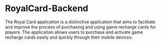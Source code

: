 # RoyalCard-Backend
 
The Royal Card application is a distinctive application that aims to facilitate and improve the process of purchasing and using game recharge cards for players. The application allows users to purchase and activate game recharge cards easily and quickly through their mobile devices.
